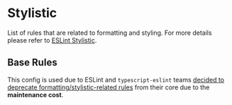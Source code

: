 # Stylistic

List of rules that are related to formatting and styling. For more details please refer to [ESLint Stylistic](https://eslint.style/).

## Base Rules

This config is used due to ESLint and `typescript-eslint` teams [decided to deprecate formatting/stylistic-related rules](https://github.com/eslint/eslint/issues/17522) from their core due to the **maintenance cost**.

<EslintList package="stylistic" is-filterable />
